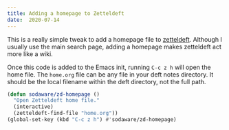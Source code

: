 ```yaml
---
title: Adding a homepage to Zetteldeft
date:  2020-07-14
---
```


This is a really simple tweak to add a homepage file to [zetteldeft](https://github.com/EFLS/zetteldeft). Although I
usually use the main search page, adding a homepage makes zetteldeft act more
like a wiki.

Once this code is added to the Emacs init, running `C-c z h` will open the home
file. The `home.org` file can be any file in your deft notes directory. It
should be the local filename within the deft directory, not the full path.

```lisp
(defun sodaware/zd-homepage ()
  "Open Zetteldeft home file."
  (interactive)
  (zetteldeft-find-file "home.org"))
(global-set-key (kbd "C-c z h") #'sodaware/zd-homepage)
```
